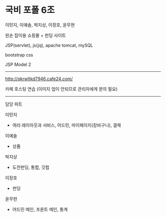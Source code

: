 # 국비 포폴 6조

이민지, 이예솔, 박지상, 이장호, 윤무현

왼손 잡이용 쇼핑몰 + 펀딩 사이트

JSP(servlet), js(jq), apache tomcat, mySQL

bootstrap css

JSP Model 2

------------------------------------------

http://qkrwltkd7946.cafe24.com/

카페 호스팅 연습 (이미지 업이 안되므로 관리자에게 문의 필요)

------------------------------------------

담당 파트

이민지
- 여러 레이아웃과 서비스, 어드민, 마이페이지(장바구니), 결제

이예솔
- 상품

박지상
- 도전펀딩, 통합, 깃헙

이장호
- 펀딩

윤무현
- 어드민 메인, 프론트 메인, 통계
